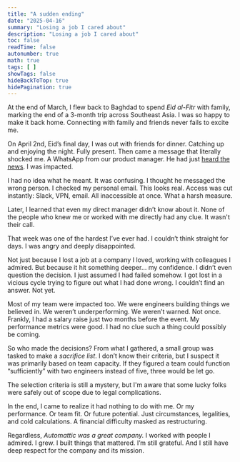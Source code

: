 ```yaml
---
title: "A sudden ending"
date: "2025-04-16"
summary: "Losing a job I cared about"
description: "Losing a job I cared about"
toc: false
readTime: false
autonumber: true
math: true
tags: [ ]
showTags: false
hideBackToTop: true
hidePagination: true
---
```


At the end of March, I flew back to Baghdad to spend *Eid al-Fitr* with family, marking the end of a 3-month trip across
Southeast Asia. I was so happy to make it back home. Connecting with family and friends never fails to excite me.

On April 2nd, Eid’s final day, I was out with friends for dinner. Catching up and enjoying the night. Fully present.
Then came a message that literally shocked me. A WhatsApp from our product manager. He had just [heard the news]. I was
impacted.

I had no idea what he meant. It was confusing. I thought he messaged the wrong person. I checked my personal email. This
looks real. Access was cut instantly: Slack, VPN, email. All inaccessible at once. What a harsh measure.

Later, I learned that even my direct manager didn’t know about it. None of the people who knew me or worked with me
directly had any clue. It wasn't their call.

That week was one of the hardest I’ve ever had. I couldn’t think straight for days. I was angry and deeply disappointed.

Not just because I lost a job at a company I loved, working with colleagues I admired. But because it hit something
deeper… my confidence. I didn’t even question the decision. I just assumed I had failed somehow. I got lost in a vicious
cycle trying to figure out what I had done wrong. I couldn’t find an answer. Not yet.

Most of my team were impacted too. We were engineers building things we believed in. We weren’t underperforming. We
weren’t warned. Not once. Frankly, I had a salary raise just two months before the event. My performance metrics were
good. I had no clue such a thing could possibly be coming.

So who made the decisions? From what I gathered, a small group was tasked to make a *sacrifice list*. I don’t know their
criteria, but I suspect it was primarily based on team capacity. If they figured a team could function “sufficiently”
with two engineers instead of five, three would be let go.

The selection criteria is still a mystery, but I'm aware that some lucky folks were safely out of scope due to legal
complications.

In the end, I came to realize it had nothing to do with me. Or my performance. Or team fit. Or future potential. Just
circumstances, legalities, and cold calculations. A financial difficulty masked as restructuring.

Regardless, *Automattic was a great company.* I worked with people I admired. I grew. I built things that mattered. I’m
still grateful. And I still have deep respect for the company and its mission.

[heard the news]: https://techcrunch.com/2025/04/02/wordpress-maker-automattic-lays-off-16-of-staff
